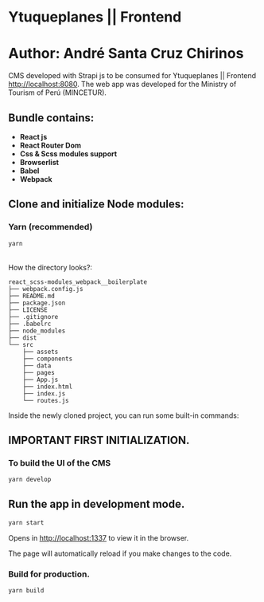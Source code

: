 # Ytuqueplanes || Frontend
# Author:  André Santa Cruz Chirinos
CMS developed with Strapi js to be consumed for Ytuqueplanes || Frontend [http://localhost:8080](http://localhost:8080). The web app was developed for the Ministry of Tourism of Perú (MINCETUR).
## Bundle contains:

- **React js**
- **React Router Dom**
- **Css & Scss modules support**
- **Browserlist**
- **Babel**
- **Webpack**

## Clone and initialize Node modules:

### Yarn (recommended)

```sh
yarn
```
<br>
How the directory looks?:

```
react_scss-modules_webpack__boilerplate
├── webpack.config.js
├── README.md
├── package.json
├── LICENSE
├── .gitignore
├── .babelrc
├── node_modules
├── dist
└── src
    ├── assets
    ├── components
    ├── data
    ├── pages
    ├── App.js
    ├── index.html
    ├── index.js
    └── routes.js
```

Inside the newly cloned project, you can run some built-in commands:

## IMPORTANT FIRST INITIALIZATION.
### To build the UI of the CMS
```sh
yarn develop
```
## Run the app in development mode.
```sh
yarn start
```
Opens in [http://localhost:1337](http://localhost:1337) to view it in the browser.

The page will automatically reload if you make changes to the code.

### Build for production.
```sh
yarn build
```